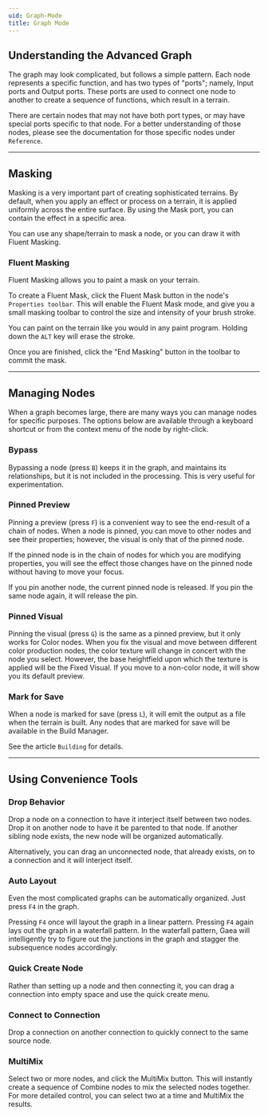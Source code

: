```yaml
---
uid: Graph-Mode
title: Graph Mode
---
```


## Understanding the Advanced Graph
The graph may look complicated, but follows a simple pattern. Each node represents a specific function, and has two types of "ports"; namely, Input ports and Output ports. These ports are used to connect one node to another to create a sequence of functions, which result in a terrain.

There are certain nodes that may not have both port types, or may have special ports specific to that node. For a better understanding of those nodes, please see the documentation for those specific nodes under `Reference`.

---

## Masking
Masking is a very important part of creating sophisticated terrains. By default, when you apply an effect or process on a terrain, it is applied uniformly across the entire surface. By using the Mask port, you can contain the effect in a specific area.

You can use any shape/terrain to mask a node, or you can draw it with Fluent Masking.

### Fluent Masking
Fluent Masking allows you to paint a mask on your terrain.

To create a Fluent Mask, click the Fluent Mask button in the node's `Properties toolbar`. This will enable the Fluent Mask mode, and give you a small masking toolbar to control the size and intensity of your brush stroke. 

You can paint on the terrain like you would in any paint program. Holding down the `ALT` key will erase the stroke.

Once you are finished, click the "End Masking" button in the toolbar to commit the mask.

---

## Managing Nodes
When a graph becomes large, there are many ways you can manage nodes for specific purposes. The options below are available through a keyboard shortcut or from the context menu of the node by right-click.

### Bypass
Bypassing a node (press `B`) keeps it in the graph, and maintains its relationships, but it is not included in the processing. This is very useful for experimentation.

### Pinned Preview
Pinning a preview (press `F`) is a convenient way to see the end-result of a chain of nodes. When a node is pinned, you can move to other nodes and see their properties; however, the visual is only that of the pinned node. 

If the pinned node is in the chain of nodes for which you are modifying properties, you will see the effect those changes have on the pinned node without having to move your focus.

If you pin another node, the current pinned node is released. If you pin the same node again, it will release the pin.

### Pinned Visual
Pinning the visual (press `G`) is the same as a pinned preview, but it only works for Color nodes. When you fix the visual and move between different color production nodes, the color texture will change in concert with the node you select. However, the base heightfield upon which the texture is applied will be the Fixed Visual. If you move to a non-color node, it will show you its default preview.

### Mark for Save
When a node is marked for save (press `L`), it will emit the output as a file when the terrain is built. Any nodes that are marked for save will be available in the Build Manager.

See the article `Building` for details.

---

## Using Convenience Tools
### Drop Behavior
Drop a node on a connection to have it interject itself between two nodes. Drop it on another node to have it be parented to that node. If another sibling node exists, the new node will be organized automatically.

Alternatively, you can drag an unconnected node, that already exists, on to a connection and it will interject itself.

### Auto Layout
Even the most complicated graphs can be automatically organized. Just press `F4` in the graph.

Pressing `F4` once will layout the graph in a linear pattern. Pressing `F4` again lays out the graph in a waterfall pattern. In the waterfall pattern, Gaea will intelligently try to figure out the junctions in the graph and stagger the subsequence nodes accordingly.

### Quick Create Node
Rather than setting up a node and then connecting it, you can drag a connection into empty space and use the quick create menu.

### Connect to Connection
Drop a connection on another connection to quickly connect to the same source node.

### MultiMix
Select two or more nodes, and click the MultiMix button. This will instantly create a sequence of Combine nodes to mix the selected nodes together. For more detailed control, you can select two at a time and MultiMix the results.

